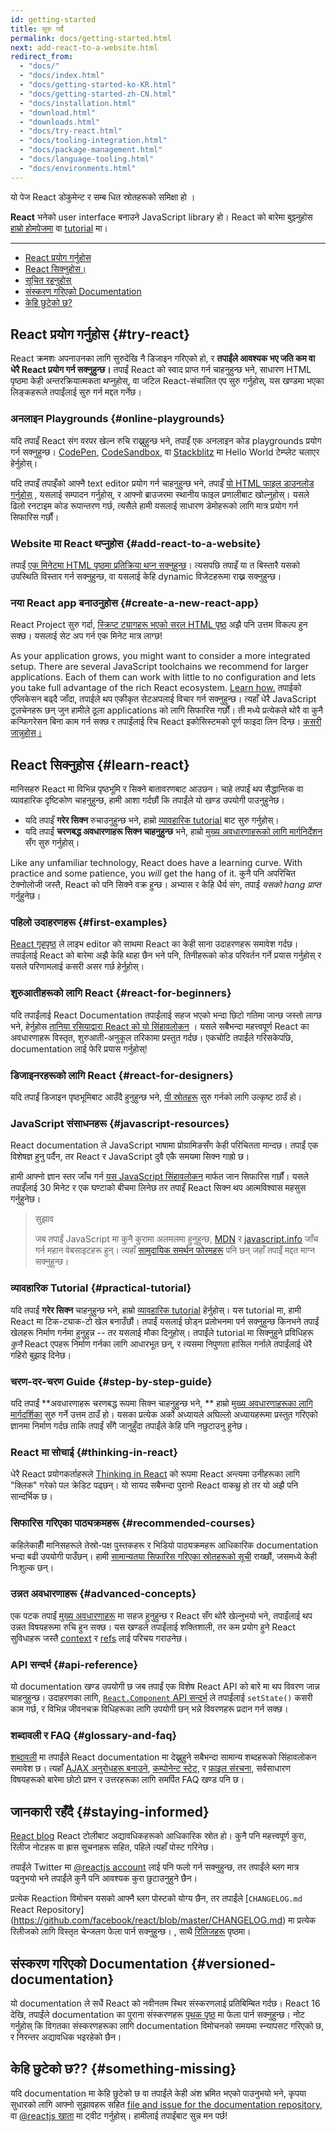 ```yaml
---
id: getting-started
title: सुरु गर्दै
permalink: docs/getting-started.html
next: add-react-to-a-website.html
redirect_from:
  - "docs/"
  - "docs/index.html"
  - "docs/getting-started-ko-KR.html"
  - "docs/getting-started-zh-CN.html"
  - "docs/installation.html"
  - "download.html"
  - "downloads.html"
  - "docs/try-react.html"
  - "docs/tooling-integration.html"
  - "docs/package-management.html"
  - "docs/language-tooling.html"
  - "docs/environments.html"
---
```


यो पेज React डोकुमेन्ट र सम्ब धित स्रोतहरूको समिक्षा हो ।

**React** भनेको user interface बनाउने JavaScript library हो। React को बारेमा बुझ्नुहोस [हाम्रो होमपेजमा](/) वा [tutorial](/tutorial/tutorial.html) मा।

---

- [React प्रयोग गर्नुहोस](#try-react)
- [React सिक्नुहोस।](#learn-react)
- [सूचित रहनुहोस्](#staying-informed)
- [संस्करण गरिएको Documentation](#versioned-documentation)
- [केहि छुटेको छ?](#something-missing)

## React प्रयोग गर्नुहोस {#try-react}

React क्रमशः अपनाउनका लागि सुरुदेखि नै डिजाइन गरिएको हो, र **तपाईंले आवश्यक भए जति कम वा धेरै React प्रयोग गर्न सक्नुहुन्छ।** तपाईं React को स्वाद प्राप्त गर्न चाहनुहुन्छ भने, साधारण HTML पृष्ठमा केही अन्तरक्रियात्मकता थप्नुहोस्, वा जटिल React-संचालित एप सुरु गर्नुहोस्, यस खण्डमा भएका लिङ्कहरूले तपाईंलाई सुरु गर्न मद्दत गर्नेछ।

### अनलाइन Playgrounds {#online-playgrounds}

यदि तपाइँ React संग वरपर खेल्न रुचि राख्नुहुन्छ भने, तपाइँ एक अनलाइन कोड playgrounds प्रयोग गर्न सक्नुहुन्छ। [CodePen](codepen://hello-world), [CodeSandbox](https://codesandbox.io/s/new), वा [Stackblitz](https://stackblitz.com/fork/react) मा Hello World टेम्प्लेट चलाएर हेर्नुहोस्।

यदि तपाइँ तपाइँको आफ्नै text editor प्रयोग गर्न चाहनुहुन्छ भने, तपाइँ [यो HTML फाइल डाउनलोड गर्नुहोस्](https://raw.githubusercontent.com/reactjs/reactjs.org/master/static/html/single-file-example.html) , यसलाई सम्पादन गर्नुहोस्, र आफ्नो ब्राउजरमा स्थानीय फाइल प्रणालीबाट खोल्नुहोस्। यसले ढिलो रनटाइम कोड रूपान्तरण गर्छ, त्यसैले हामी यसलाई साधारण डेमोहरूको लागि मात्र प्रयोग गर्न सिफारिस गर्छौं।

### Website मा React थप्नुहोस {#add-react-to-a-website}

तपाईं [एक मिनेटमा HTML पृष्ठमा प्रतिक्रिया थप्न सक्नुहुन्छ](/docs/add-react-to-a-website.html)। त्यसपछि तपाइँ या त बिस्तारै यसको उपस्थिति विस्तार गर्न सक्नुहुन्छ, वा यसलाई केहि dynamic विजेटहरूमा राख्न सक्नुहुन्छ।

### नया React app बनाउनुहोस {#create-a-new-react-app}

React Project सुरु गर्दा, [स्क्रिप्ट ट्यागहरू भएको सरल HTML पृष्ठ](/docs/add-react-to-a-website.html) अझै पनि उत्तम विकल्प हुन सक्छ। यसलाई सेट अप गर्न एक मिनेट मात्र लाग्छ!

As your application grows, you might want to consider a more integrated setup. There are several JavaScript toolchains we recommend for larger applications. Each of them can work with little to no configuration and lets you take full advantage of the rich React ecosystem. [Learn how.](/docs/create-a-new-react-app.html)
तपाईको एप्लिकेसन बढ्दै जाँदा, तपाईले थप एकीकृत सेटअपलाई विचार गर्न सक्नुहुन्छ। त्यहाँ धेरै JavaScript टूलचेनहरू छन् जुन हामीले ठूला applications को लागि सिफारिस गर्छौं। ती मध्ये प्रत्येकले थोरै वा कुनै कन्फिगरेसन बिना काम गर्न सक्छ र तपाईंलाई रिच React इकोसिस्टमको पूर्ण फाइदा लिन दिन्छ। [कसरी जान्नुहोस्।](/docs/create-a-new-react-app.html)

## React सिक्नुहोस {#learn-react}

मानिसहरु React मा विभिन्न पृष्ठभूमि र सिक्ने बातावरणबाट आउछन। चाहे तपाईं थप सैद्धान्तिक वा व्यावहारिक दृष्टिकोण चाहनुहुन्छ, हामी आशा गर्दछौं कि तपाईंले यो खण्ड उपयोगी पाउनुहुनेछ।
* यदि तपाइँ **गरेर सिक्न** रुचाउनुहुन्छ भने, हाम्रो [व्यावहारिक tutorial](/tutorial/tutorial.html) बाट सुरु गर्नुहोस्।
* यदि तपाईं **चरणबद्ध अवधारणाहरू सिक्न चाहनुहुन्छ** भने, हाम्रो [मुख्य अवधारणाहरूको लागि मार्गनिर्देशन](/docs/hello-world.html) सँग सुरु गर्नुहोस्।

Like any unfamiliar technology, React does have a learning curve. With practice and some patience, you *will* get the hang of it.
कुनै पनि अपरिचित टेक्नोलोजी जस्तै, React को पनि सिक्ने वक्र हुन्छ। अभ्यास र केहि धैर्य संग, तपाईं *यसको hang प्राप्त* गर्नुहुनेछ।

### पहिलो उदाहरणहरू {#first-examples}

[React गृहपृष्ठ](/) ले लाइभ editor को साथमा React का केही साना उदाहरणहरू समावेश गर्दछ। तपाईलाई React को बारेमा अझै केहि थाहा छैन भने पनि, तिनीहरूको कोड परिवर्तन गर्ने प्रयास गर्नुहोस् र यसले परिणामलाई कसरी असर गर्छ हेर्नुहोस्।

### शुरुआतीहरूको लागि React {#react-for-beginners}

यदि तपाईंलाई React Documentation तपाईंलाई सहज भएको भन्दा छिटो गतिमा जान्छ जस्तो लाग्छ भने, हेर्नुहोस [तानिया रसियाद्वारा React को यो सिंहावलोकन](https://www.taniarascia.com/getting-started-with-react/) । यसले सबैभन्दा महत्त्वपूर्ण React का अवधारणाहरू विस्तृत, शुरुआती-अनुकूल तरिकामा प्रस्तुत गर्दछ। एकचोटि तपाईंले गरिसकेपछि, documentation लाई फेरि प्रयास गर्नुहोस्!

### डिजाइनरहरूको लागि React {#react-for-designers}

यदि तपाईं डिजाइन पृष्ठभूमिबाट आउँदै हुनुहुन्छ भने, [यी स्रोतहरू](https://reactfordesigners.com/) सुरु गर्नको लागि उत्कृष्ट ठाउँ हो।

### JavaScript संसाधनहरू {#javascript-resources}

React documentation ले JavaScript भाषामा प्रोग्रामिङसँग केही परिचितता मान्दछ। तपाईं एक विशेषज्ञ हुनु पर्दैन, तर React र JavaScript दुवै एकै समयमा सिक्न गाह्रो छ।

हामी आफ्नो ज्ञान स्तर जाँच गर्न [यस JavaScript सिंहावलोकन](https://developer.mozilla.org/en-US/docs/Web/JavaScript/A_re-introduction_to_JavaScript) मार्फत जान सिफारिस गर्छौं। यसले तपाइँलाई 30 मिनेट र एक घण्टाको बीचमा लिनेछ तर तपाइँ React सिक्न थप आत्मविश्वास महसुस गर्नुहुनेछ।

>सुझाव
>
>जब तपाईं JavaScript मा कुनै कुरामा अलमलमा हुनुहुन्छ, [MDN](https://developer.mozilla.org/en-US/docs/Web/JavaScript) र [javascript.info](https://javascript.info/) जाँच गर्न महान वेबसाइटहरू हुन्। त्यहाँ [सामुदायिक समर्थन फोरमहरू](/community/support.html) पनि छन् जहाँ तपाईं मद्दत माग्न सक्नुहुन्छ।

### व्यावहारिक Tutorial {#practical-tutorial}

यदि तपाईं **गरेर सिक्न** चाहनुहुन्छ भने, हाम्रो [व्यावहारिक tutorial](/tutorial/tutorial.html) हेर्नुहोस्। यस tutorial मा, हामी React मा टिक-ट्याक-टो खेल बनाउँछौं। तपाईं यसलाई छोड्न प्रलोभनमा पर्न सक्नुहुन्छ किनभने तपाईं खेलहरू निर्माण गर्नमा हुनुहुन्न -- तर यसलाई मौका दिनुहोस्। तपाईंले tutorial मा सिक्नुहुने प्रविधिहरू *कुनै* React एपहरू निर्माण गर्नका लागि आधारभूत छन्, र त्यसमा निपुणता हासिल गर्नाले तपाईंलाई धेरै गहिरो बुझाइ दिनेछ।

### चरण-दर-चरण Guide {#step-by-step-guide}

यदि तपाईं **अवधारणाहरू चरणबद्ध रूपमा सिक्न चाहनुहुन्छ भने, ** हाम्रो [मुख्य अवधारणाहरूका लागि मार्गदर्शिका](/docs/hello-world.html) सुरु गर्ने उत्तम ठाउँ हो। यसका प्रत्येक अर्को अध्यायले अघिल्लो अध्यायहरूमा प्रस्तुत गरिएको ज्ञानमा निर्माण गर्दछ ताकि तपाईं सँगै जानुहुँदा तपाईंले केहि पनि नछुटाउनु हुनेछ।

### React मा सोचाई {#thinking-in-react}

धेरै React प्रयोगकर्ताहरूले [Thinking in React](/docs/thinking-in-react.html) को रूपमा React अन्त्यमा उनीहरूका लागि "क्लिक" गरेको पल क्रेडिट पढ्छन्। यो सायद सबैभन्दा पुरानो React वाकथ्रु हो तर यो अझै पनि सान्दर्भिक छ।

### सिफारिस गरिएका पाठ्यक्रमहरू {#recommended-courses}

कहिलेकाहीँ मानिसहरूले तेस्रो-पक्ष पुस्तकहरू र भिडियो पाठ्यक्रमहरू आधिकारिक documentation भन्दा बढी उपयोगी पाउँछन्। हामी [सामान्यतया सिफारिस गरिएका स्रोतहरूको सूची](/community/courses.html) राख्छौं, जसमध्ये केही निःशुल्क छन्।

### उन्नत अवधारणाहरू {#advanced-concepts}

एक पटक तपाईं [मुख्य अवधारणाहरू](/docs/hello-world.html) मा सहज हुनुहुन्छ र React सँग थोरै खेल्नुभयो भने, तपाईंलाई थप उन्नत विषयहरूमा रुचि हुन सक्छ। यस खण्डले तपाईंलाई शक्तिशाली, तर कम प्रयोग हुने React सुविधाहरू जस्तै [context](/docs/context.html) र [refs](/docs/refs-and-the-dom.html) लाई परिचय गराउनेछ।

### API सन्दर्भ {#api-reference}

यो documentation खण्ड उपयोगी छ जब तपाईं एक विशेष React API को बारे मा थप विवरण जान्न चाहनुहुन्छ। उदाहरणका लागि, [`React.Component` API सन्दर्भ](/docs/react-component.html) ले तपाईंलाई `setState()` कसरी काम गर्छ, र विभिन्न जीवनचक्र विधिहरूका लागि उपयोगी छन् भन्ने विवरणहरू प्रदान गर्न सक्छ।

### शब्दावली र FAQ {#glossary-and-faq}

[शब्दावली](/docs/glossary.html) मा तपाईंले React documentation मा देख्नुहुने सबैभन्दा सामान्य शब्दहरूको सिंहावलोकन समावेश छ। त्यहाँ [AJAX अनुरोधहरू बनाउने](/docs/faq-ajax.html), [कम्पोनेन्ट स्टेट](/docs/faq-state.html), र [फाइल संरचना](/docs/faq-structure.html), सर्वसाधारण विषयहरूको बारेमा छोटो प्रश्न र उत्तरहरूका लागि समर्पित FAQ खण्ड पनि छ।

## जानकारी रहँदै {#staying-informed}

[React blog](/blog/) React टोलीबाट अद्यावधिकहरूको आधिकारिक स्रोत हो। कुनै पनि महत्त्वपूर्ण कुरा, रिलीज नोटहरू वा ह्रास सूचनाहरू सहित, पहिले त्यहाँ पोस्ट गरिनेछ।

तपाईंले Twitter मा [@reactjs account](https://twitter.com/reactjs) लाई पनि फलो गर्न सक्नुहुन्छ, तर तपाईंले ब्लग मात्र पढ्नुभयो भने तपाईंले कुनै पनि आवश्यक कुरा छुटाउनुहुने छैन।

प्रत्येक Reaction विमोचन यसको आफ्नै ब्लग पोस्टको योग्य छैन, तर तपाईंले [`CHANGELOG.md` React Repository] (https://github.com/facebook/react/blob/master/CHANGELOG.md) मा प्रत्येक रिलीजको लागि विस्तृत चेन्जलग फेला पार्न सक्नुहुन्छ। , साथै [रिलिजहरू](https://github.com/facebook/react/releases) पृष्ठमा।

## संस्करण गरिएको Documentation {#versioned-documentation}

यो documentation ले सधैं React को नवीनतम स्थिर संस्करणलाई प्रतिबिम्बित गर्दछ। React 16 देखि, तपाईंले documentation का पुराना संस्करणहरू [पृथक पृष्ठ](/versions) मा फेला पार्न सक्नुहुन्छ। नोट गर्नुहोस् कि विगतका संस्करणहरूका लागि documentation विमोचनको समयमा स्न्यापसट गरिएको छ, र निरन्तर अद्यावधिक भइरहेको छैन।

## केहि छुटेको छ?? {#something-missing}

यदि documentation मा केहि छुटेको छ वा तपाईंले केही अंश भ्रमित भएको पाउनुभयो भने, कृपया सुधारको लागि आफ्नो सुझावहरू सहित [file and issue for the documentation repository](https://github.com/reactjs/reactjs.org/issues/new), वा [@reactjs खाता](https://twitter.com/reactjs) मा ट्वीट गर्नुहोस्। हामीलाई तपाईंबाट सुन्न मन पर्छ!